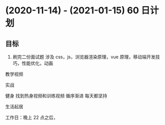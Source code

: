 # (2020-11-14) - (2021-01-15) 60 日计划

## 目标

1. 刷完二份面试题
   涉及 css，js，浏览器渲染原理，vue 原理，移动端开发技巧，性能优化，动画

教学视频

实战

健身
找到热身视频和训练视频
循序渐进
每天都坚持

生活起居

工作日：晚上 22 点之后，
